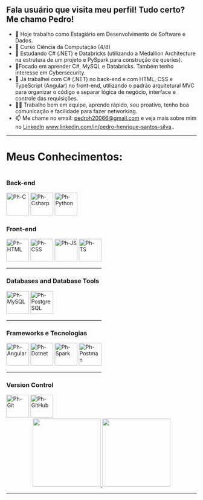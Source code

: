## Fala usuário que visita meu perfil! Tudo certo? Me chamo Pedro!

- 🔭 Hoje trabalho como Estagiário em Desenvolvimento de Software e Dados.
- 📖 Curso Ciência da Computação (4/8)
- 🌱 Estudando C# (.NET) e Databricks (utilizando a Medallion Architecture na estrutura de um projeto e PySpark para construção de queries).
- 🔎Focado em aprender C#, MySQL e Databricks. Também tenho interesse em Cybersecurity.
- 💼 Já trabalhei com C# (.NET) no back-end e com HTML, CSS e TypeScript (Angular) no front-end, utilizando o padrão arquitetural MVC para organizar o código e separar lógica de negócio, interface e controle das requisições.
- 🙋🏽 Trabalho bem em equipe, aprendo rápido, sou proativo, tenho boa comunicação e facilidade para fazer networking.
- 📫 Me chame no email: pedroh20066@gmail.com e veja mais sobre mim no [LinkedIn](https://www.linkedin.com/in/pedro-henrique-santos-silva)
www.linkedin.com/in/pedro-henrique-santos-silva.. 
---

<h1><b>Meus Conhecimentos:</b></h1>

<div style="display: inline-block">
        <h3>Back-end</h3>
        <div>
            <img alt="Ph-C" height="60" width="60"
                src="https://cdn.jsdelivr.net/gh/devicons/devicon@latest/icons/c/c-original.svg" />
            <img alt="Ph-Csharp" height="60" width="60"
                src="https://cdn.jsdelivr.net/gh/devicons/devicon@latest/icons/csharp/csharp-original.svg" />
            <img alt="Ph-Python" height="60" width="60"
                src="https://cdn.jsdelivr.net/gh/devicons/devicon@latest/icons/python/python-original.svg" />
        </div>
        <h3>Front-end</h3>
        <div>
            <img alt="Ph-HTML" height="60" width="60"
                src="https://cdn.jsdelivr.net/gh/devicons/devicon@latest/icons/html5/html5-original.svg" />
            <img alt="Ph-CSS" height="60" width="60"
                src="https://cdn.jsdelivr.net/gh/devicons/devicon@latest/icons/css3/css3-original.svg" />
            <img alt="Ph-JS" height="60" width="60"
                src="https://cdn.jsdelivr.net/gh/devicons/devicon@latest/icons/javascript/javascript-original.svg" />
            <img alt="Ph-TS" height="60" width="60"
                src="https://cdn.jsdelivr.net/gh/devicons/devicon@latest/icons/typescript/typescript-original.svg" />
        </div>
        <hr>
        <h3>Databases and Database Tools</h3>
        <div>
            <img alt="Ph-MySQL" height="60" width="60"
                src="https://cdn.jsdelivr.net/gh/devicons/devicon@latest/icons/mysql/mysql-original.svg" />
            <img alt="Ph-PostgreSQL" height="60" width="60"
                src="https://cdn.jsdelivr.net/gh/devicons/devicon@latest/icons/postgresql/postgresql-original.svg" />
        </div>
        <hr>
        <h3>Frameworks e Tecnologias</h3>
        <div>
            <img alt="Ph-Angular" height="60" width="60"
                src="https://cdn.jsdelivr.net/gh/devicons/devicon@latest/icons/angular/angular-original.svg" />
            <img alt="Ph-Dotnet" height="60" width="60"
                src="https://cdn.jsdelivr.net/gh/devicons/devicon@latest/icons/dotnetcore/dotnetcore-original.svg" />
            <img alt="Ph-Spark" height="60" width="60"
                src="https://cdn.jsdelivr.net/gh/devicons/devicon@latest/icons/apachespark/apachespark-original.svg" />
            <img alt="Ph-Postman" height="60" width="60"
                src="https://cdn.jsdelivr.net/gh/devicons/devicon@latest/icons/postman/postman-original.svg" />
        </div>
        <hr>
        <h3>Version Control</h3>
        <div>
            <img alt="Ph-Git" height="60" width="60"
                src="https://cdn.jsdelivr.net/gh/devicons/devicon@latest/icons/git/git-original.svg" />
            <img alt="Ph-GitHub" height="60" width="60"
                src="https://cdn.jsdelivr.net/gh/devicons/devicon@latest/icons/github/github-original.svg" />
        </div>
    </div>
</div>

<div align="center">
    <a href="https://github.com/Phzera-hs">
        <img height="180"
            src="https://github-readme-stats.vercel.app/api?username=Phzera-hs&show_icons=true&theme=dark&include_all_commits=true&count_private=true" />
        <img height="180"
            src="https://github-readme-stats.vercel.app/api/top-langs/?username=Phzera-hs&layout=compact&langs_count=8&theme=dark" />
    </a>
</div>

<hr>
